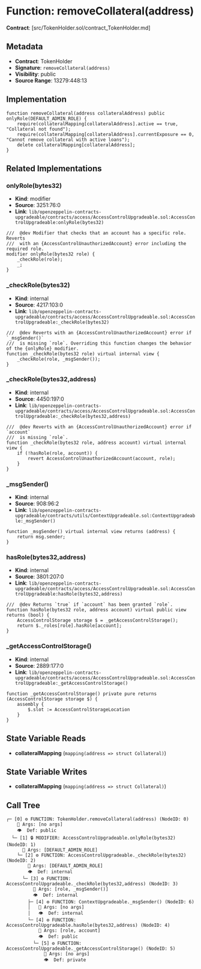# Function: removeCollateral(address)

**Contract**: [src/TokenHolder.sol/contract_TokenHolder.md]

## Metadata

- **Contract**: TokenHolder
- **Signature**: `removeCollateral(address)`
- **Visibility**: public
- **Source Range**: 13279:448:13

## Implementation

```solidity
function removeCollateral(address collateralAddress) public onlyRole(DEFAULT_ADMIN_ROLE) {
    require(collateralMapping[collateralAddress].active == true, "Collateral not found");
    require(collateralMapping[collateralAddress].currentExposure == 0, "Cannot remove collateral with active loans");
    delete collateralMapping[collateralAddress];
}
```

## Related Implementations

### onlyRole(bytes32)

- **Kind**: modifier
- **Source**: 3251:76:0
- **Link**: `lib/openzeppelin-contracts-upgradeable/contracts/access/AccessControlUpgradeable.sol:AccessControlUpgradeable:onlyRole(bytes32)`

```solidity
///  @dev Modifier that checks that an account has a specific role. Reverts
///  with an {AccessControlUnauthorizedAccount} error including the required role.
modifier onlyRole(bytes32 role) {
    _checkRole(role);
    _;
}
```

### _checkRole(bytes32)

- **Kind**: internal
- **Source**: 4217:103:0
- **Link**: `lib/openzeppelin-contracts-upgradeable/contracts/access/AccessControlUpgradeable.sol:AccessControlUpgradeable:_checkRole(bytes32)`

```solidity
///  @dev Reverts with an {AccessControlUnauthorizedAccount} error if `_msgSender()`
///  is missing `role`. Overriding this function changes the behavior of the {onlyRole} modifier.
function _checkRole(bytes32 role) virtual internal view {
    _checkRole(role, _msgSender());
}
```

### _checkRole(bytes32,address)

- **Kind**: internal
- **Source**: 4450:197:0
- **Link**: `lib/openzeppelin-contracts-upgradeable/contracts/access/AccessControlUpgradeable.sol:AccessControlUpgradeable:_checkRole(bytes32,address)`

```solidity
///  @dev Reverts with an {AccessControlUnauthorizedAccount} error if `account`
///  is missing `role`.
function _checkRole(bytes32 role, address account) virtual internal view {
    if (!hasRole(role, account)) {
        revert AccessControlUnauthorizedAccount(account, role);
    }
}
```

### _msgSender()

- **Kind**: internal
- **Source**: 908:96:2
- **Link**: `lib/openzeppelin-contracts-upgradeable/contracts/utils/ContextUpgradeable.sol:ContextUpgradeable:_msgSender()`

```solidity
function _msgSender() virtual internal view returns (address) {
    return msg.sender;
}
```

### hasRole(bytes32,address)

- **Kind**: internal
- **Source**: 3801:207:0
- **Link**: `lib/openzeppelin-contracts-upgradeable/contracts/access/AccessControlUpgradeable.sol:AccessControlUpgradeable:hasRole(bytes32,address)`

```solidity
///  @dev Returns `true` if `account` has been granted `role`.
function hasRole(bytes32 role, address account) virtual public view returns (bool) {
    AccessControlStorage storage $ = _getAccessControlStorage();
    return $._roles[role].hasRole[account];
}
```

### _getAccessControlStorage()

- **Kind**: internal
- **Source**: 2889:177:0
- **Link**: `lib/openzeppelin-contracts-upgradeable/contracts/access/AccessControlUpgradeable.sol:AccessControlUpgradeable:_getAccessControlStorage()`

```solidity
function _getAccessControlStorage() private pure returns (AccessControlStorage storage $) {
    assembly {
        $.slot := AccessControlStorageLocation
    }
}
```

## State Variable Reads

- **collateralMapping** (`mapping(address => struct Collateral)`)

## State Variable Writes

- **collateralMapping** (`mapping(address => struct Collateral)`)

## Call Tree

```
┌─ [0] ⚙️ FUNCTION: TokenHolder.removeCollateral(address) (NodeID: 0)
    💬 Args: [no args]
    👁️  Def: public
  └─ [1] 🔒 MODIFIER: AccessControlUpgradeable.onlyRole(bytes32) (NodeID: 1)
      💬 Args: [DEFAULT_ADMIN_ROLE]
    └─ [2] ⚙️ FUNCTION: AccessControlUpgradeable._checkRole(bytes32) (NodeID: 2)
        💬 Args: [DEFAULT_ADMIN_ROLE]
        👁️  Def: internal
      └─ [3] ⚙️ FUNCTION: AccessControlUpgradeable._checkRole(bytes32,address) (NodeID: 3)
          💬 Args: [role, _msgSender()]
          👁️  Def: internal
        ├─ [4] ⚙️ FUNCTION: ContextUpgradeable._msgSender() (NodeID: 6)
        │   💬 Args: [no args]
        │   👁️  Def: internal
        └─ [4] ⚙️ FUNCTION: AccessControlUpgradeable.hasRole(bytes32,address) (NodeID: 4)
            💬 Args: [role, account]
            👁️  Def: public
          └─ [5] ⚙️ FUNCTION: AccessControlUpgradeable._getAccessControlStorage() (NodeID: 5)
              💬 Args: [no args]
              👁️  Def: private
```
